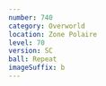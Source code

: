 ```yaml
---
number: 740
category: Overworld
location: Zone Polaire
level: 70
version: SC
ball: Repeat
imageSuffix: b
---
```

